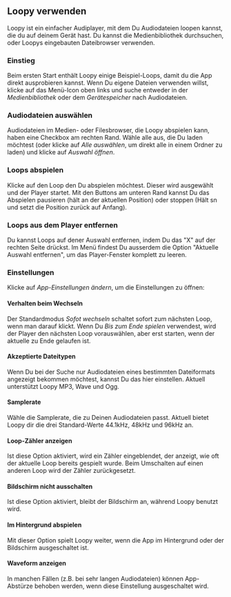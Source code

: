 ## Loopy verwenden
Loopy ist ein einfacher Audiplayer, mit dem Du Audiodateien loopen kannst, die du auf deinem Gerät
hast. Du kannst die Medienbibliothek durchsuchen, oder Loopys eingebauten Dateibrowser verwenden.

### Einstieg
Beim ersten Start enthält Loopy einige Beispiel-Loops, damit du die App direkt ausprobieren kannst.
Wenn Du eigene Dateien verwenden willst, klicke auf das Menü-Icon oben links und suche entweder in
der *Medienbibliothek* oder dem *Gerätespeicher* nach Audiodateien.

### Audiodateien auswählen
Audiodateien im Medien- oder Filesbrowser, die Loopy abspielen kann, haben eine Checkbox am rechten
Rand. Wähle alle aus, die Du laden möchtest (oder klicke auf *Alle auswählen*, um direkt alle in
einem Ordner zu laden) und klicke auf *Auswahl öffnen*.

### Loops abspielen
Klicke auf den Loop den Du abspielen möchtest. Dieser wird ausgewählt und der Player startet. Mit
den Buttons am unteren Rand kannst Du das Abspielen pausieren (hält an der aktuellen Position) oder
stoppen (Hält sn und setzt die Position zurück auf Anfang).

### Loops aus dem Player entfernen
Du kannst Loops auf dener Auswahl entfernen, indem Du das "X" auf der rechten Seite drückst. Im Menü
findest Du ausserdem die Option "Aktuelle Auswahl entfernen", um das Player-Fenster komplett zu
leeren.

### Einstellungen
Klicke auf *App-Einstellungen ändern*, um die Einstellungen zu öffnen:

#### Verhalten beim Wechseln
Der Standardmodus *Sofot wechseln* schaltet sofort zum nächsten Loop, wenn man darauf klickt. Wenn
Du *Bis zum Ende spielen* verwendest, wird der Player den nächsten Loop vorauswählen, aber erst
starten, wenn der aktuelle zu Ende gelaufen ist.

#### Akzeptierte Dateitypen
Wenn Du bei der Suche nur Audiodateien eines bestimmten Dateiformats angezeigt bekommen möchtest,
kannst Du das hier einstellen. Aktuell unterstützt Loopy MP3, Wave und Ogg.

#### Samplerate
Wähle die Samplerate, die zu Deinen Audiodateien passt. Aktuell bietet Loopy dir die drei
Standard-Werte 44.1kHz, 48kHz und 96kHz an.

#### Loop-Zähler anzeigen
Ist diese Option aktiviert, wird ein Zähler eingeblendet, der anzeigt, wie oft der aktuelle Loop
bereits gespielt wurde. Beim Umschalten auf einen anderen Loop wird der Zähler zurückgesetzt.

#### Bildschirm nicht ausschalten
Ist diese Option aktiviert, bleibt der Bildschirm an, während Loopy benutzt wird.

#### Im Hintergrund abspielen
Mit dieser Option spielt Loopy weiter, wenn die App im Hintergrund oder der Bildschirm ausgeschaltet
ist.

#### Waveform anzeigen
In manchen Fällen (z.B. bei sehr langen Audiodateien) können App-Abstürze behoben werden, wenn diese Einstellung ausgeschaltet wird.




